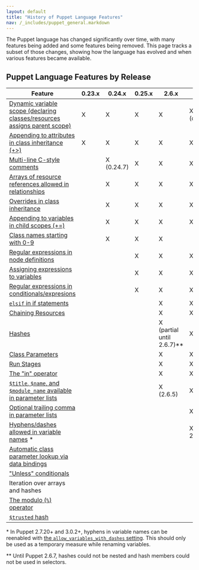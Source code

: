 ```yaml
---
layout: default
title: "History of Puppet Language Features"
nav: /_includes/puppet_general.markdown
---
```


The Puppet language has changed significantly over time, with many features being added and some features being removed. This page tracks a subset of those changes, showing how the language has evolved and when various features became available.

Puppet Language Features by Release
---------------------------

Feature                                                                          | 0.23.x | 0.24.x     | 0.25.x | 2.6.x                       | 2.7.0              | 3.x | 3.2.x                 | 3.4.x
---------------------------------------------------------------------------------|--------|------------|--------|-----------------------------|--------------------|-----|-----------------------|----------------------
[Dynamic variable scope (declaring classes/resources assigns parent scope)][ds]  | X      | X          | X      | X                           | X (deprecated)     |     |                       |
[Appending to attributes in class inheritance (+>)][plusign]                     | X      | X          | X      | X                           | X                  | X   | X                     | X
[Multi-line C-style comments][ccomment]                                          |        | X (0.24.7) | X      | X                           | X                  | X   | X                     | X
[Arrays of resource references allowed in relationships][rel_array]              |        | X          | X      | X                           | X                  | X   | X                     | X
[Overrides in class inheritance][override]                                       |        | X          | X      | X                           | X                  | X   | X                     | X
[Appending to variables in child scopes (+=)][append_var]                        |        | X          | X      | X                           | X                  | X   | X                     | X
[Class names starting with 0-9][class_name]                                      |        | X          | X      | X                           |                    |     |                       |
[Regular expressions in node definitions][regex_nodes]                           |        |            | X      | X                           | X                  | X   | X                     | X
[Assigning expressions to variables][exp_anywhere]                               |        |            | X      | X                           | X                  | X   | X                     | X
[Regular expressions in conditionals/expresions][regex]                          |        |            | X      | X                           | X                  | X   | X                     | X
[`elsif` in if statements][elsif]                                                |        |            |        | X                           | X                  | X   | X                     | X
[Chaining Resources][chain]                                                      |        |            |        | X                           | X                  | X   | X                     | X
[Hashes][]                                                                       |        |            |        | X (partial until 2.6.7)\*\* | X                  | X   | X                     | X
[Class Parameters][class_params]                                                 |        |            |        | X                           | X                  | X   | X                     | X
[Run Stages][stages]                                                             |        |            |        | X                           | X                  | X   | X                     | X
[The "in" operator][in]                                                          |        |            |        | X                           | X                  | X   | X                     | X
[`$title`, `$name`, and `$module_name` available in parameter lists][titleparam] |        |            |        | X (2.6.5)                   | X                  | X   | X                     | X
[Optional trailing comma in parameter lists][param_trail]                        |        |            |        |                             | X (2.7.8)          | X   | X                     | X
[Hyphens/dashes allowed in variable names][hyphenvars] \*                        |        |            |        |                             | X (2.7.3 - 2.7.14) |     |                       |
[Automatic class parameter lookup via data bindings][auto_params]                |        |            |        |                             |                    | X   | X                     | X
["Unless" conditionals][unless]                                                  |        |            |        |                             |                    | X   | X                     | X
Iteration over arrays and hashes                                                 |        |            |        |                             |                    |     | [X (future)][32_iter] | [X (future)][32_iter]
[The modulo (`%`) operator][modulo]                                              |        |            |        |                             |                    |     | X                     | X
[`$trusted` hash][trusted]                                                       |        |            |        |                             |                    |     |                       | X

\* In Puppet 2.7.20+ and 3.0.2+, hyphens in variable names can be reenabled with [the `allow_variables_with_dashes` setting][hv_pref]. This should only be used as a temporary measure while renaming variables.

\*\* Until Puppet 2.6.7, hashes could not be nested and hash members could not be used in selectors.

[auto_params]: /hiera/1/puppet.html#automatic-parameter-lookup
[param_trail]: /puppet/latest/reference/lang_defined_types.html#defining-a-type
[ds]: /puppet/2.7/reference/lang_scope.markdown
[plusign]: /puppet/latest/reference/lang_classes.html#appending-to-resource-attributes
[ccomment]: /puppet/latest/reference/lang_comments.html#c-style-comments
[rel_array]: /puppet/latest/reference/lang_relationships.html#relationship-metaparameters
[override]: /puppet/latest/reference/lang_classes.html#overriding-resource-attributes
[append_var]: /puppet/latest/reference/lang_variables.html#appending-assignment
[class_name]: /puppet/latest/reference/lang_reserved.html#classes-and-types
[regex_nodes]: /puppet/latest/reference/lang_node_definitions.html#regular-expression-names
[exp_anywhere]: /puppet/latest/reference/lang_expressions.html#location
[regex]: /puppet/latest/reference/lang_datatypes.html#regular-expressions
[elsif]: /puppet/latest/reference/lang_conditional.html#if-statements
[chain]: /puppet/latest/reference/lang_relationships.html#chaining-arrows
[hashes]: /puppet/latest/reference/lang_datatypes.html#hashes
[class_params]: /puppet/latest/reference/lang_classes.html#class-parameters-and-variables
[stages]: /puppet/latest/reference/lang_run_stages.markdown
[in]: /puppet/latest/reference/lang_expressions.html#in
[titleparam]: /puppet/latest/reference/lang_defined_types.html#title-and-name
[hyphenvars]: /puppet/latest/reference/lang_variables.html#naming
[hv_pref]: /puppet/3/reference/configuration.html#allowvariableswithdashes
[unless]: /puppet/latest/reference/lang_conditional.html#unless-statements
[32_iter]: /puppet/3/reference/lang_experimental_3_2.html#collection-manipulation-and-iteration
[modulo]: /puppet/latest/reference/lang_expressions.html#modulo
[trusted]: /puppet/latest/reference/lang_variables.html#trusted-node-data
